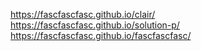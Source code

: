https://fascfascfasc.github.io/clair/
<br>
https://fascfascfasc.github.io/solution-p/
<br>
https://fascfascfasc.github.io/fascfascfasc/
